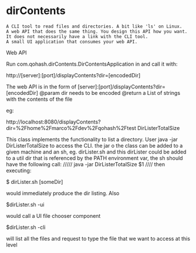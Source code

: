 # dirContents


    A CLI tool to read files and directories. A bit like 'ls' on Linux.
    A web API that does the same thing. You design this API how you want. It does not necessarily have a link with the CLI tool.
    A small UI application that consumes your web API.

Web API

Run com.qohash.dirContents.DirContentsApplication in and call it with:

http://[server]:[port]/displayContents?dir=[encodedDir]

The web API is in the form of [server]:[port]/displayContents?dir=[encodedDir] @param dir needs to be encoded @return a List of strings with the contents of the file

eg:

http://localhost:8080/displayContents?dir=%2Fhome%2Fmarco%2Fdev%2Fqohash%2Ftest
DirListerTotalSize

This class implements the functionality to list a directory. User java -jar DirListerTotalSize to access the CLI. the jar o the class can be added to a given machine and an sh, eg. dirLister.sh and this dirLister could be added to a util dir that is referenced by the PATH environment var, the sh should have the following call: ///// java -jar DirListerTotalSize $1 //// then executing:

$ dirLister.sh [someDir]

would immediately produce the dir listing. Also

$dirLister.sh -ui

would call a UI file chooser component

$dirLister.sh -cli

will list all the files and request to type the file that we want to access at this level
